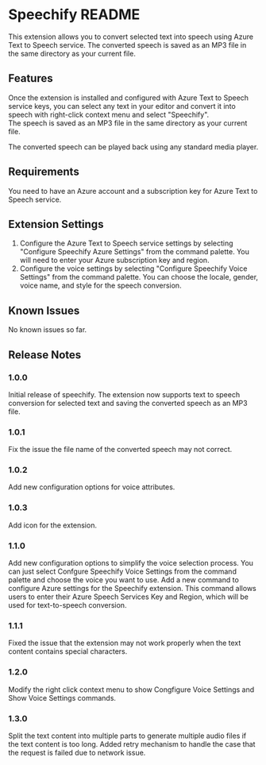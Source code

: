 # Speechify README

This extension allows you to convert selected text into speech using Azure Text to Speech service. The converted speech is saved as an MP3 file in the same directory as your current file.

## Features

Once the extension is installed and configured with Azure Text to Speech service keys, you can select any text in your editor and convert it into speech with right-click context menu and select "Speechify".  
The speech is saved as an MP3 file in the same directory as your current file.

The converted speech can be played back using any standard media player.

## Requirements

You need to have an Azure account and a subscription key for Azure Text to Speech service. 


## Extension Settings

1. Configure the Azure Text to Speech service settings by selecting "Configure Speechify Azure Settings" from the command palette. You will need to enter your Azure subscription key and region.
2. Configure the voice settings by selecting "Configure Speechify Voice Settings" from the command palette. You can choose the locale, gender, voice name, and style for the speech conversion.

## Known Issues

No known issues so far.

## Release Notes

### 1.0.0

Initial release of speechify. The extension now supports text to speech conversion for selected text and saving the converted speech as an MP3 file.

### 1.0.1

Fix the issue the file name of the converted speech may not correct.

### 1.0.2

Add new configuration options for voice attributes.

### 1.0.3

Add icon for the extension.

### 1.1.0

Add new configuration options to simplify the voice selection process. You can just select Confgure Speechify Voice Settings from the command palette and choose the voice you want to use.
Add a new command to configure Azure settings for the Speechify extension. This command allows users to enter their Azure Speech Services Key and Region, which will be used for text-to-speech conversion. 

### 1.1.1
Fixed the issue that the extension may not work properly when the text content contains special characters.

### 1.2.0
Modify the right click context menu to show Congfigure Voice Settings and Show Voice Settings commands.

### 1.3.0
Split the text content into multiple parts to generate multiple audio files if the text content is too long.
Added retry mechanism to handle the case that the request is failed due to network issue.
